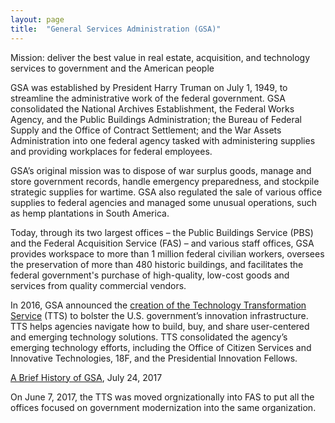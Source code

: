 ```yaml
---
layout: page
title:  "General Services Administration (GSA)"
---
```


Mission: deliver the best value in real estate, acquisition, and technology services to government and the American people

GSA was established by President Harry Truman on July 1, 1949, to streamline the administrative work of the federal government. GSA consolidated the National Archives Establishment, the Federal Works Agency, and the Public Buildings Administration; the Bureau of Federal Supply and the Office of Contract Settlement; and the War Assets Administration into one federal agency tasked with administering supplies and providing workplaces for federal employees.

GSA’s original mission was to dispose of war surplus goods, manage and store government records, handle emergency preparedness, and stockpile strategic supplies for wartime. GSA also regulated the sale of various office supplies to federal agencies and managed some unusual operations, such as hemp plantations in South America.

Today, through its two largest offices – the Public Buildings Service (PBS) and the Federal Acquisition Service (FAS) – and various staff offices, GSA provides workspace to more than 1 million federal civilian workers, oversees the preservation of more than 480 historic buildings, and facilitates the federal government's purchase of high-quality, low-cost goods and services from quality commercial vendors.

In 2016, GSA announced the [creation of the Technology Transformation Service](https://gsablogs.gsa.gov/gsablog/2016/05/03/delivering-the-next-generation-of-digital-government/) (TTS) to bolster the U.S. government’s innovation infrastructure. TTS helps agencies navigate how to build, buy, and share user-centered and emerging technology solutions. TTS consolidated the agency’s emerging technology efforts, including the Office of Citizen Services and Innovative Technologies, 18F, and the Presidential Innovation Fellows.

[A Brief History of GSA](https://www.gsa.gov/portal/content/103369), July 24, 2017

On June 7, 2017, the TTS was moved orgnizationally into FAS to put all the 
offices focused on government modernization into the same organization.